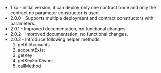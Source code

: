 * 1.xx - initial version, it can deploy only one contract once and only the contract no parameter constructor is used. 
* 2.0.0 - Supports multiple deployment and contract constructors with parameters. 
* 2.0.1 - Improved documentation, no functional changes. 
* 2.0.2 - Improved documentation, no functional changes. 
* 2.0.3 - Introduce following helper methods: 
  1. getAllAccounts
  2. accountExist
  3. getKey
  4. getKeyForOwner
  5. callMethod. 